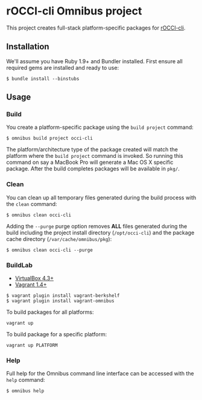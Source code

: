 # rOCCI-cli Omnibus project

This project creates full-stack platform-specific packages for [rOCCI-cli](https://github.com/gwdg/rOCCI-cli).

## Installation

We'll assume you have Ruby 1.9+ and Bundler installed. First ensure all
required gems are installed and ready to use:

```shell
$ bundle install --binstubs
```

## Usage

### Build

You create a platform-specific package using the `build project` command:

```shell
$ omnibus build project occi-cli
```

The platform/architecture type of the package created will match the platform
where the `build project` command is invoked. So running this command on say a
MacBook Pro will generate a Mac OS X specific package. After the build
completes packages will be available in `pkg/`.

### Clean

You can clean up all temporary files generated during the build process with
the `clean` command:

```shell
$ omnibus clean occi-cli
```

Adding the `--purge` purge option removes __ALL__ files generated during the
build including the project install directory (`/opt/occi-cli`) and
the package cache directory (`/var/cache/omnibus/pkg`):

```shell
$ omnibus clean occi-cli --purge
```

### BuildLab

* [VirtualBox 4.3+](https://www.virtualbox.org/wiki/Downloads)
* [Vagrant 1.4+](http://www.vagrantup.com/downloads.html)

```shell
$ vagrant plugin install vagrant-berkshelf
$ vagrant plugin install vagrant-omnibus
```

To build packages for all platforms:
```shell
vagrant up
```

To build package for a specific platform:
```shell
vagrant up PLATFORM
```

### Help

Full help for the Omnibus command line interface can be accessed with the
`help` command:

```shell
$ omnibus help
```

